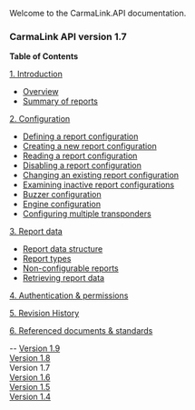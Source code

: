 Welcome to the CarmaLink.API documentation. 

<h3>CarmaLink API version 1.7</h3>  
<b>Table of Contents</b>  
  
[1. Introduction](/introduction.md)  
* [Overview](/introduction.md)  
* [Summary of reports](/summaryOfReports.md)  
  
[2. Configuration](/2configuration.md)  
* [Defining a report configuration](/definingReportConfig.md)  
* [Creating a new report configuration](/creatingNewReportConfig.md)  
* [Reading a report configuration](/readingReportConfig.md)  
* [Disabling a report configuration](/disablingReportConfig.md)  
* [Changing an existing report configuration](/changingExistingConfig.md)  
* [Examining inactive report configurations](/examiningInactive.md)  
* [Buzzer configuration](/buzzerConfig.md)  
* [Engine configuration](/engineConfig.md)  
* [Configuring multiple transponders](/configuringMult.md)  

[3. Report data](/3reportData.md)    
* [Report data structure](/reportDataStructure.md)  
* [Report types](/reportTypes.md)  
* [Non-configurable reports](/nonConfigurable.md)  
* [Retrieving report data](/retrievingReportData.md)  

[4. Authentication & permissions](/4authenticationPermissions.md)  

[5. Revision History](/5revisionHistory.md)  

[6. Referenced documents & standards](/6referencedDocStand.md)  

--
<a href="https://github.com/CarmaSys/CarmaLinkAPI/tree/1.9">Version 1.9</a>  
<a href="https://github.com/CarmaSys/CarmaLinkAPI/tree/1.8">Version 1.8</a>  
Version 1.7  
<a href="https://github.com/CarmaSys/CarmaLinkAPI/tree/1.6">Version 1.6</a>  
<a href="https://github.com/CarmaSys/CarmaLinkAPI/tree/1.5">Version 1.5</a>  
<a href="https://github.com/CarmaSys/CarmaLinkAPI/tree/1.4">Version 1.4</a>  
